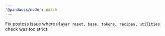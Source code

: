 ```yaml
---
'@pandacss/node': patch
---
```


Fix postcss issue where `@layer reset, base, tokens, recipes, utilities` check was too strict

